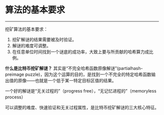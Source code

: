 <!--
 * @Author: ZhXZhao
 * @Date: 2020-02-12 22:06:00
 * @LastEditors  : ZhXZhao
 * @LastEditTime : 2020-02-12 22:13:31
 * @Description: 
 -->
# 算法的基本要求

---



挖矿算法的基本要求：
1. 挖矿解谜的结果需要被及时验证。
2. 解谜的难度可调整。
3. 在任意单位时间找到一个谜底的成功率，大致上要与所贡献的哈希算力成比例。

**什么是比特币挖矿解谜？**
其实是“不完全哈希函数原像解谜”(partialhash-preimage puzzle)，因为这个运算的目的，是找到一个不完全的特定哈希函数输出值的原像——也就是一个低于某一特定目标区值的结果。

一个好的解谜是“无关过程的”（progress
free），“无记忆进程的”（memoryless
process）

可以调整的难度、快速验证和无关过程属性，是比特币挖矿解谜的三大核心特征。